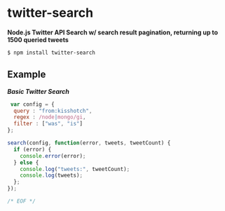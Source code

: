 
twitter-search
==============

**Node.js Twitter API Search w/ search result pagination, returning up to 1500 queried tweets**

```bash
$ npm install twitter-search
```

## Example ##

***Basic Twitter Search***

```javascript
 var config = {
  query : "from:kisshotch",
  regex : /node|mongo/gi,
  filter : ["was", "is"]
};

search(config, function(error, tweets, tweetCount) {
  if (error) {
    console.error(error);
  } else {
    console.log("tweets:", tweetCount);
    console.log(tweets);
  };
});

/* EOF */
```